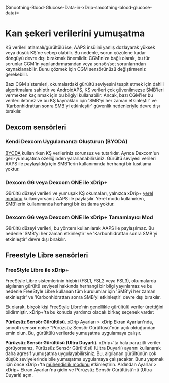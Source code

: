 (Smoothing-Blood-Glucose-Data-in-xDrip-smoothing-blood-glucose-data)=

# Kan şekeri verilerini yumuşatma

KŞ verileri atlamalı/gürültülü ise, AAPS insülini yanlış dozlayarak yüksek veya düşük KŞ'ne sebep olabilir. Bu nedenle, sorun çözülene kadar döngüyü devre dışı bırakmak önemlidir. CGM'nize bağlı olarak, bu tür sorunlar CGM'in yapılandırmasından veya sensör/set sorunlarından kaynaklanabilir. Bunu çözmek için CGM sensörünüzü değiştirmeniz gerekebilir.

Bazı CGM sistemleri, okumalardaki gürültü seviyesini tespit etmek için dahili algoritmalara sahiptir ve AndroidAPS, KŞ verileri çok güvenilmezse SMB'leri vermekten kaçınmak için bu bilgiyi kullanabilir. Ancak, bazı CGM'ler bu verileri iletmez ve bu KŞ kaynakları için 'SMB'yi her zaman etkinleştir' ve 'Karbonhidrattan sonra SMB'yi etkinleştir' güvenlik nedenleriyle devre dışı bırakılır.

## Dexcom sensörleri

### Kendi Dexcom Uygulamanızı Oluşturun (BYODA)

[BYODA](DexcomG6-if-using-g6-with-build-your-own-dexcom-app) kullanırken KŞ verileriniz sorunsuz ve tutarlıdır. Ayrıca Dexcom'un geri-yumuşatma özelliğinden yararlanabilirsiniz. Gürültü seviyesi verileri AAPS ile paylaşıldığı için SMB'lerin kullanımında herhangi bir kısıtlama yoktur.

### Dexcom G6 veya Dexcom ONE ile xDrip+

Gürültü düzeyi verileri ve yumuşak KŞ okumaları, yalnızca xDrip+ [yerel modunu](https://navid200.github.io/xDrip/docs/Native-Algorithm) kullanıyorsanız AAPS ile paylaşılır. Yerel modu kullanırken, SMB'lerin kullanımında herhangi bir kısıtlama yoktur.

### Dexcom G6 veya Dexcom ONE ile xDrip+ Tamamlayıcı Mod

Gürültü düzeyi verileri, bu yöntem kullanılarak AAPS ile paylaşılmaz. Bu nedenle 'SMB'yi her zaman etkinleştir' ve 'Karbonhidrattan sonra SMB'yi etkinleştir' devre dışı bırakılır.

## Freestyle Libre sensörleri

### FreeStyle Libre ile xDrip+

FreeStyle Libre sistemlerinin hiçbiri (FSL1, FSL2 veya FSL3), okumalarda algılanan gürültü seviyesi hakkında herhangi bir bilgi yayınlamaz ve bu nedenle FreeStyle Libre kullanan tüm kurulumlar için 'SMB'yi her zaman etkinleştir' ve 'Karbonhidrattan sonra SMB'yi etkinleştir' devre dışı bırakılır.

Ek olarak, birçok kişi FreeStyle Libre'nin genellikle gürültülü veriler ürettiğini bildirmiştir. xDrip+'ta bu konuda yardımcı olacak birkaç seçenek vardır:

**Pürüzsüz Sensör Gürültüsü.** xDrip Ayarları > xDrip Ekran Ayarları'nda, smooth sensor noise "Pürüzsüz Sensör Gürültüsü"nün açık olduğundan emin olun. Bu, gürültülü verilerde yumuşatma uygulamaya çalışır.

**Pürüzsüz Sensör Gürültüsü (Ultra Duyarlı).** xDrip+'ta hala parazitli veriler görüyorsanız, Pürüzsüz Sensör Gürültüsü (Ultra Duyarlı) ayarını kullanarak daha agresif yumuşatma uygulayabilirsiniz. Bu, algılanan gürültünün çok düşük seviyelerinde bile yumuşatma uygulamaya çalışacaktır. Bunu yapmak için önce xDrip+'ta [mühendislik modunu](Enabling-Engineering-Mode-in-xDrip.md) etkinleştirin. Ardından Ayarlar > xDrip+ Ekran Ayarları'na gidin ve Pürüzsüz Sensör Gürültüsü'nü (Ultra Duyarlı) açın.